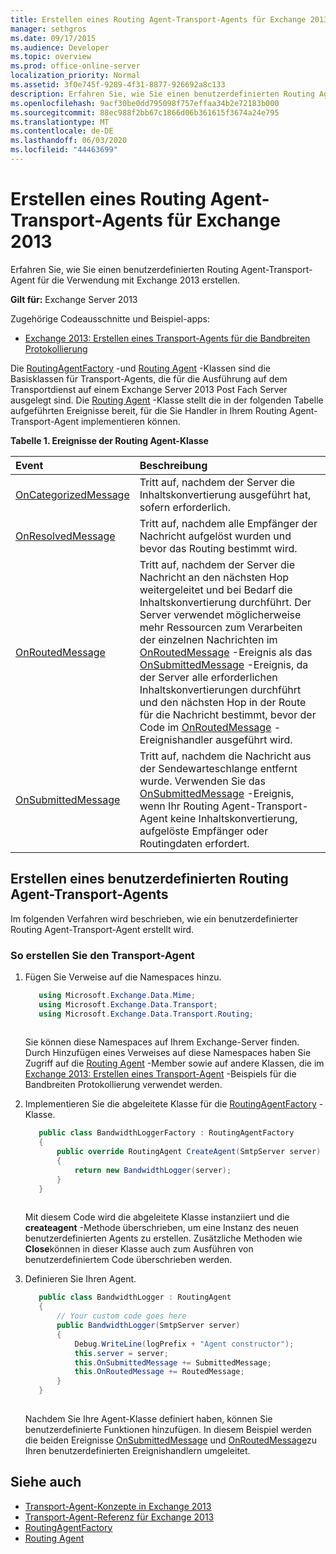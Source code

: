 ```yaml
---
title: Erstellen eines Routing Agent-Transport-Agents für Exchange 2013
manager: sethgros
ms.date: 09/17/2015
ms.audience: Developer
ms.topic: overview
ms.prod: office-online-server
localization_priority: Normal
ms.assetid: 3f0e745f-9289-4f31-8877-926692a8c133
description: Erfahren Sie, wie Sie einen benutzerdefinierten Routing Agent-Transport-Agent für die Verwendung mit Exchange 2013 erstellen.
ms.openlocfilehash: 9acf30be0dd795098f757effaa34b2e72183b000
ms.sourcegitcommit: 88ec988f2bb67c1866d06b361615f3674a24e795
ms.translationtype: MT
ms.contentlocale: de-DE
ms.lasthandoff: 06/03/2020
ms.locfileid: "44463699"
---
```

# <a name="create-a-routingagent-transport-agent-for-exchange-2013"></a>Erstellen eines Routing Agent-Transport-Agents für Exchange 2013

Erfahren Sie, wie Sie einen benutzerdefinierten Routing Agent-Transport-Agent für die Verwendung mit Exchange 2013 erstellen.
  
**Gilt für:** Exchange Server 2013
  
Zugehörige Codeausschnitte und Beispiel-apps:

- [Exchange 2013: Erstellen eines Transport-Agents für die Bandbreiten Protokollierung](https://code.msdn.microsoft.com/Exchange/Exchange-2013-Build-a-d61a4aaa)
  
Die [RoutingAgentFactory](https://msdn.microsoft.com/library/Microsoft.Exchange.Data.Transport.Routing.RoutingAgentFactory.aspx) -und [Routing Agent](https://msdn.microsoft.com/library/Microsoft.Exchange.Data.Transport.Routing.RoutingAgent.aspx) -Klassen sind die Basisklassen für Transport-Agents, die für die Ausführung auf dem Transportdienst auf einem Exchange Server 2013 Post Fach Server ausgelegt sind. Die [Routing Agent](https://msdn.microsoft.com/library/Microsoft.Exchange.Data.Transport.Routing.RoutingAgent.aspx) -Klasse stellt die in der folgenden Tabelle aufgeführten Ereignisse bereit, für die Sie Handler in Ihrem Routing Agent-Transport-Agent implementieren können. 
  
**Tabelle 1. Ereignisse der Routing Agent-Klasse**

|**Event**|**Beschreibung**|
|:-----|:-----|
|[OnCategorizedMessage](https://msdn.microsoft.com/library/Microsoft.Exchange.Data.Transport.Routing.RoutingAgent.OnCategorizedMessage.aspx) <br/> |Tritt auf, nachdem der Server die Inhaltskonvertierung ausgeführt hat, sofern erforderlich.  <br/> |
|[OnResolvedMessage](https://msdn.microsoft.com/library/Microsoft.Exchange.Data.Transport.Routing.RoutingAgent.OnResolvedMessage.aspx) <br/> |Tritt auf, nachdem alle Empfänger der Nachricht aufgelöst wurden und bevor das Routing bestimmt wird.  <br/> |
|[OnRoutedMessage](https://msdn.microsoft.com/library/Microsoft.Exchange.Data.Transport.Routing.RoutingAgent.OnRoutedMessage.aspx) <br/> |Tritt auf, nachdem der Server die Nachricht an den nächsten Hop weitergeleitet und bei Bedarf die Inhaltskonvertierung durchführt. Der Server verwendet möglicherweise mehr Ressourcen zum Verarbeiten der einzelnen Nachrichten im [OnRoutedMessage](https://msdn.microsoft.com/library/Microsoft.Exchange.Data.Transport.Routing.RoutingAgent.OnRoutedMessage.aspx) -Ereignis als das [OnSubmittedMessage](https://msdn.microsoft.com/library/Microsoft.Exchange.Data.Transport.Routing.RoutingAgent.OnSubmittedMessage.aspx) -Ereignis, da der Server alle erforderlichen Inhaltskonvertierungen durchführt und den nächsten Hop in der Route für die Nachricht bestimmt, bevor der Code im [OnRoutedMessage](https://msdn.microsoft.com/library/Microsoft.Exchange.Data.Transport.Routing.RoutingAgent.OnRoutedMessage.aspx) -Ereignishandler ausgeführt wird.  <br/> |
|[OnSubmittedMessage](https://msdn.microsoft.com/library/Microsoft.Exchange.Data.Transport.Routing.RoutingAgent.OnSubmittedMessage.aspx) <br/> |Tritt auf, nachdem die Nachricht aus der Sendewarteschlange entfernt wurde. Verwenden Sie das [OnSubmittedMessage](https://msdn.microsoft.com/library/Microsoft.Exchange.Data.Transport.Routing.RoutingAgent.OnSubmittedMessage.aspx) -Ereignis, wenn Ihr Routing Agent-Transport-Agent keine Inhaltskonvertierung, aufgelöste Empfänger oder Routingdaten erfordert.  <br/> |
   
## <a name="creating-a-custom-routingagent-transport-agent"></a>Erstellen eines benutzerdefinierten Routing Agent-Transport-Agents

Im folgenden Verfahren wird beschrieben, wie ein benutzerdefinierter Routing Agent-Transport-Agent erstellt wird. 
  
### <a name="to-create-the-transport-agent"></a>So erstellen Sie den Transport-Agent

1. Fügen Sie Verweise auf die Namespaces hinzu.
    
   ```cs
      using Microsoft.Exchange.Data.Mime;
      using Microsoft.Exchange.Data.Transport;
      using Microsoft.Exchange.Data.Transport.Routing;
  
   ```

   Sie können diese Namespaces auf Ihrem Exchange-Server finden. Durch Hinzufügen eines Verweises auf diese Namespaces haben Sie Zugriff auf die [Routing Agent](https://msdn.microsoft.com/library/Microsoft.Exchange.Data.Transport.Routing.RoutingAgent.aspx) -Member sowie auf andere Klassen, die im [Exchange 2013: Erstellen eines Transport-Agent](https://code.msdn.microsoft.com/Exchange/Exchange-2013-Build-a-d61a4aaa) -Beispiels für die Bandbreiten Protokollierung verwendet werden. 
    
2. Implementieren Sie die abgeleitete Klasse für die [RoutingAgentFactory](https://msdn.microsoft.com/library/Microsoft.Exchange.Data.Transport.Routing.RoutingAgentFactory.aspx) -Klasse. 
    
   ```cs
      public class BandwidthLoggerFactory : RoutingAgentFactory
      {
          public override RoutingAgent CreateAgent(SmtpServer server)
          {
              return new BandwidthLogger(server);
          }
      }
  
   ```

   Mit diesem Code wird die abgeleitete Klasse instanziiert und die **createagent** -Methode überschrieben, um eine Instanz des neuen benutzerdefinierten Agents zu erstellen. Zusätzliche Methoden wie **Close**können in dieser Klasse auch zum Ausführen von benutzerdefiniertem Code überschrieben werden. 
    
3. Definieren Sie Ihren Agent.
    
   ```cs
      public class BandwidthLogger : RoutingAgent
      {
          // Your custom code goes here
          public BandwidthLogger(SmtpServer server)
          {
              Debug.WriteLine(logPrefix + "Agent constructor");
              this.server = server;
              this.OnSubmittedMessage += SubmittedMessage;
              this.OnRoutedMessage += RoutedMessage;
          }
      }
  
   ```

   Nachdem Sie Ihre Agent-Klasse definiert haben, können Sie benutzerdefinierte Funktionen hinzufügen. In diesem Beispiel werden die beiden Ereignisse [OnSubmittedMessage](https://msdn.microsoft.com/library/Microsoft.Exchange.Data.Transport.Routing.RoutingAgent.OnSubmittedMessage.aspx) und [OnRoutedMessage](https://msdn.microsoft.com/library/Microsoft.Exchange.Data.Transport.Routing.RoutingAgent.OnRoutedMessage.aspx)zu Ihren benutzerdefinierten Ereignishandlern umgeleitet. 
    
## <a name="see-also"></a>Siehe auch

- [Transport-Agent-Konzepte in Exchange 2013](transport-agent-concepts-in-exchange-2013.md)    
- [Transport-Agent-Referenz für Exchange 2013](transport-agent-reference-for-exchange-2013.md)    
- [RoutingAgentFactory](https://msdn.microsoft.com/library/Microsoft.Exchange.Data.Transport.Routing.RoutingAgentFactory.aspx)    
- [Routing Agent](https://msdn.microsoft.com/library/Microsoft.Exchange.Data.Transport.Routing.RoutingAgent.aspx)
    

